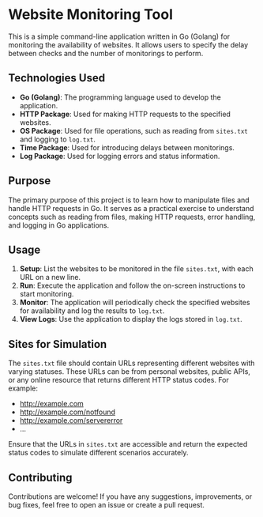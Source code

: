 # Website Monitoring Tool

This is a simple command-line application written in Go (Golang) for monitoring the availability of websites. It allows users to specify the delay between checks and the number of monitorings to perform.

## Technologies Used

- **Go (Golang)**: The programming language used to develop the application.
- **HTTP Package**: Used for making HTTP requests to the specified websites.
- **OS Package**: Used for file operations, such as reading from `sites.txt` and logging to `log.txt`.
- **Time Package**: Used for introducing delays between monitorings.
- **Log Package**: Used for logging errors and status information.

## Purpose

The primary purpose of this project is to learn how to manipulate files and handle HTTP requests in Go. It serves as a practical exercise to understand concepts such as reading from files, making HTTP requests, error handling, and logging in Go applications.

## Usage

1. **Setup**: List the websites to be monitored in the file `sites.txt`, with each URL on a new line.
2. **Run**: Execute the application and follow the on-screen instructions to start monitoring.
3. **Monitor**: The application will periodically check the specified websites for availability and log the results to `log.txt`.
4. **View Logs**: Use the application to display the logs stored in `log.txt`.

## Sites for Simulation

The `sites.txt` file should contain URLs representing different websites with varying statuses. These URLs can be from personal websites, public APIs, or any online resource that returns different HTTP status codes. For example:

- http://example.com
- http://example.com/notfound
- http://example.com/servererror
- ...

Ensure that the URLs in `sites.txt` are accessible and return the expected status codes to simulate different scenarios accurately.

## Contributing

Contributions are welcome! If you have any suggestions, improvements, or bug fixes, feel free to open an issue or create a pull request.
